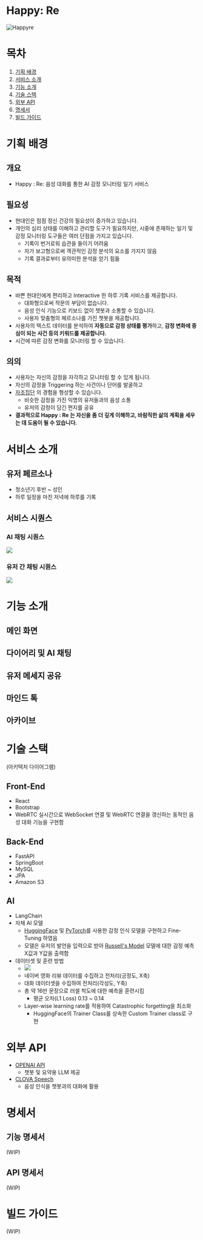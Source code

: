 # Happy: Re

![Happyre](readme%20resource/Happyre.png)

# 목차

1. [기획 배경](#기획-배경)
2. [서비스 소개](#서비스-소개)
3. [기능 소개](#기능-소개)
4. [기술 스택](#기술-스택)
5. [외부 API](#외부-API)
6. [명세서](#명세서)
7. [빌드 가이드](#빌드-가이드)

# 기획 배경

## 개요

- Happy : Re: 음성 대화를 통한 AI 감정 모니터링 일기 서비스

## 필요성

- 현대인은 점점 정신 건강의 필요성이 증가하고 있습니다.
- 개인의 심리 상태를 이해하고 관리할 도구가 필요하지만, 시중에 존재하는 일기 및 감정 모니터링 도구들은 여러 단점을 가지고 있습니다.
  - 기록이 번거로워 습관을 들이기 어려움
  - 자가 보고형으로써 객관적인 감정 분석의 요소를 가지지 않음
  - 기록 결과로부터 유의미한 분석을 얻기 힘듦

## 목적

- 바쁜 현대인에게 편리하고 Interactive 한 하루 기록 서비스를 제공합니다.
  - 대화형으로써 작문의 부담이 없습니다.
  - 음성 인식 기능으로 키보드 없이 챗봇과 소통할 수 있습니다.
  - 사용자 맞춤형의 페르소나를 가진 챗봇을 제공합니다.
- 사용자의 텍스트 데이터를 분석하여 **자동으로 감정 상태를 평가**하고, **감정 변화에 중심이 되는 사건 등의 키워드를 제공합니다.**
- 시간에 따른 감정 변화를 모니터링 할 수 있습니다.

## 의의

- 사용자는 자신의 감정을 자각하고 모니터링 할 수 있게 됩니다.
- 자신의 감정을 Triggering 하는 사건이나 단어를 발굴하고
- [자조집단](https://en.wikipedia.org/wiki/Support_group) 의 경험을 형성할 수 있습니다.
  - 비슷한 감정을 가진 익명의 유저들과의 음성 소통
  - 유저의 감정이 담긴 편지를 공유
- **결과적으로 Happy : Re 는 자신을 좀 더 깊게 이해하고, 바람직한 삶의 계획을 세우는 데 도움이 될 수 있습니다.**

# 서비스 소개

## 유저 페르소나

- 청소년기 후반 ~ 성인
- 하루 일정을 마친 저녁에 하루를 기록

## 서비스 시퀀스

### AI 채팅 시퀀스

![](readme%20resource/AI%20채팅%20시퀀스.png)

### 유저 간 채팅 시퀀스

![](readme%20resource/유저%20채팅%20시퀀스.png)

# 기능 소개

## 메인 화면

## 다이어리 및 AI 채팅

## 유저 메세지 공유

## 마인드 톡

## 아카이브

<!-- ### 해피리 페르소나
- 해피리
![](readme%20resource/default.PNG)
- 셰익스피리
![](readme%20resource/shakespeare.PNG)
-  해파린 장군
![](readme%20resource/general.PNG)
- 해파스찬
![](readme%20resource/butler.PNG)
- 해파라테스
![](readme%20resource/philosopher.PNG) -->

# 기술 스택

(아키텍처 다이어그램)

## Front-End

- React
- Bootstrap
- WebRTC
  실시간으로 WebSocket 연결 및 WebRTC 연결을 갱신하는 동적인 음성 대화 기능을 구현함

## Back-End

- FastAPI
- SpringBoot
- MySQL
- JPA
- Amazon S3

## AI

- LangChain
- 자체 AI 모델
  - [HuggingFace](https://huggingface.co/) 및 [PyTorch](https://pytorch.org/)를 사용한 감정 인식 모델을 구현하고 Fine-Tuning 하였음
  - 모델은 유저의 발언을 입력으로 받아 [Russell's Model](https://en.wikipedia.org/wiki/Emotion_classification#Circumplex_model) 모델에 대한 감정 예측 X값과 Y값을 출력함
- 데이터셋 및 훈련 방법
  - ![](readme%20resource/data.png)
  - 네이버 영화 리뷰 데이터를 수집하고 전처리(긍정도, X축)
  - 대화 데이터셋을 수집하여 전처리(각성도, Y축)
  - 총 약 16만 문장으로 러셀 척도에 대한 예측을 훈련시킴
    - 평균 오차(L1 Loss) 0.13 ~ 0.14
  - Layer-wise learning rate를 적용하여 Catastrophic forgetting을 최소화
    - HuggingFace의 Trainer Class를 상속한 Custom Trainer class로 구현

# 외부 API

- [OPENAI API](https://platform.openai.com/)
  - 챗봇 및 요약용 LLM 제공
- [CLOVA Speech](https://clova.ai/speech)
  - 음성 인식을 챗봇과의 대화에 활용

# 명세서

## 기능 명세서

(WIP)

## API 명세서

(WIP)

# 빌드 가이드

(WIP)
